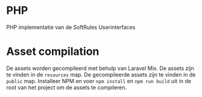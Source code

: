 # PHP
PHP implementatie van de SoftRules Userinterfaces

# Asset compilation
De assets worden gecompileerd met behulp van Laravel Mix.
De assets zijn te vinden in de `resources` map.
De gecompileerde assets zijn te vinden in de `public` map.
Installeer NPM en voer `npm install` en `npm run build` uit in de root van het project om de assets te compileren.
